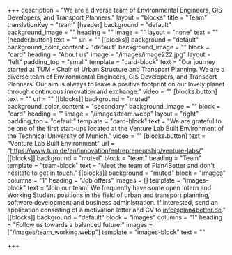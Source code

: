 +++
description = "We are a diverse team of Environmental Engineers, GIS Developers, and Transport Planners."
layout = "blocks"
title = "Team"
translationKey = "team"
[header]
background = "default"
background_image = ""
heading = ""
image = ""
layout = "none"
text = ""
[header.button]
text = ""
url = ""
[[blocks]]
background = "default"
background_color_content = "default"
background_image = ""
block = "card"
heading = "About us"
image = "/images/image222.jpg"
layout = "left"
padding_top = "small"
template = "card-block"
text = "Our journey started at TUM - Chair of Urban Structure and Transport Planning. We are a diverse team of Environmental Engineers, GIS Developers, and Transport Planners. Our aim is always to leave a positive footprint on our lovely planet through continuous innovation and exchange."
video = ""
[blocks.button]
text = ""
url = ""
[[blocks]]
background = "muted"
background_color_content = "secondary"
background_image = ""
block = "card"
heading = ""
image = "/images/team.webp"
layout = "right"
padding_top = "default"
template = "card-block"
text = "We are grateful to be one of the first start-ups located at the Venture Lab Built Environment of the Technical University of Munich."
video = ""
[blocks.button]
text = "Venture Lab Built Environment"
url = "https://www.tum.de/en/innovation/entrepreneurship/venture-labs/"
[[blocks]]
background = "muted"
block = "team"
heading = "Team"
template = "team-block"
text = "Meet the team of Plan4Better and don't hesitate to get in touch."
[[blocks]]
background = "muted"
block = "images"
columns = "1"
heading = "Job offers"
images = []
template = "images-block"
text = "Join our team! We frequently have some open Intern and Working Student positions in the field of urban and transport planning, software development and business administration. If interested, send an application consisting of a motivation letter and CV to info@plan4better.de."
[[blocks]]
background = "default"
block = "images"
columns = "1"
heading = "Follow us towards a balanced future!"
images = ["/images/team_working.webp"]
template = "images-block"
text = ""

+++
